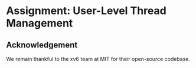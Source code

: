 # Assignment: User-Level Thread Management

## Acknowledgement

We remain thankful to the xv6 team at MIT for their open-source codebase. 
